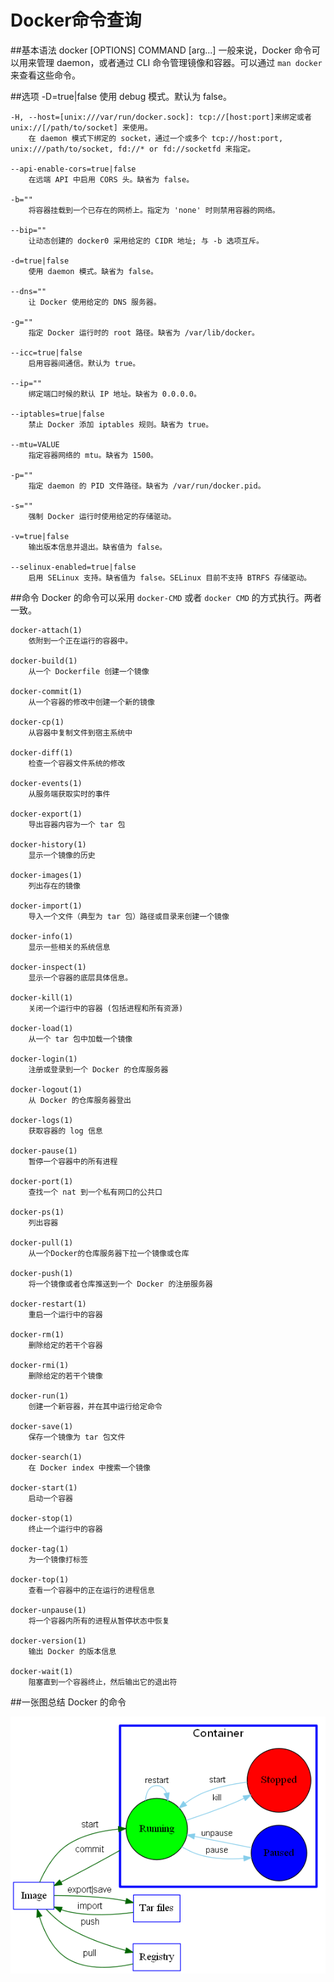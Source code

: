 # Docker命令查询

##基本语法
    docker [OPTIONS] COMMAND [arg...]
一般来说，Docker 命令可以用来管理 daemon，或者通过 CLI 命令管理镜像和容器。可以通过 `man docker` 来查看这些命令。


##选项
    -D=true|false
        使用 debug 模式。默认为 false。

    -H, --host=[unix:///var/run/docker.sock]: tcp://[host:port]来绑定或者 unix://[/path/to/socket] 来使用。
        在 daemon 模式下绑定的 socket，通过一个或多个 tcp://host:port, unix:///path/to/socket, fd://* or fd://socketfd 来指定。

    --api-enable-cors=true|false
        在远端 API 中启用 CORS 头。缺省为 false。

    -b=""
        将容器挂载到一个已存在的网桥上。指定为 'none' 时则禁用容器的网络。

    --bip=""
        让动态创建的 docker0 采用给定的 CIDR 地址; 与 -b 选项互斥。

    -d=true|false
        使用 daemon 模式。缺省为 false。

    --dns=""
        让 Docker 使用给定的 DNS 服务器。

    -g=""
        指定 Docker 运行时的 root 路径。缺省为 /var/lib/docker。

    --icc=true|false
        启用容器间通信。默认为 true。

    --ip=""
        绑定端口时候的默认 IP 地址。缺省为 0.0.0.0。

    --iptables=true|false
        禁止 Docker 添加 iptables 规则。缺省为 true。

    --mtu=VALUE
        指定容器网络的 mtu。缺省为 1500。

    -p=""
        指定 daemon 的 PID 文件路径。缺省为 /var/run/docker.pid。

    -s=""
        强制 Docker 运行时使用给定的存储驱动。

    -v=true|false
        输出版本信息并退出。缺省值为 false。

    --selinux-enabled=true|false
        启用 SELinux 支持。缺省值为 false。SELinux 目前不支持 BTRFS 存储驱动。


##命令
Docker 的命令可以采用 `docker-CMD` 或者 `docker CMD` 的方式执行。两者一致。

    docker-attach(1)
        依附到一个正在运行的容器中。

    docker-build(1)
        从一个 Dockerfile 创建一个镜像

    docker-commit(1)
        从一个容器的修改中创建一个新的镜像

    docker-cp(1)
        从容器中复制文件到宿主系统中

    docker-diff(1)
        检查一个容器文件系统的修改

    docker-events(1)
        从服务端获取实时的事件

    docker-export(1)
        导出容器内容为一个 tar 包

    docker-history(1)
        显示一个镜像的历史

    docker-images(1)
        列出存在的镜像

    docker-import(1)
        导入一个文件（典型为 tar 包）路径或目录来创建一个镜像

    docker-info(1)
        显示一些相关的系统信息

    docker-inspect(1)
        显示一个容器的底层具体信息。

    docker-kill(1)
        关闭一个运行中的容器 (包括进程和所有资源)

    docker-load(1)
        从一个 tar 包中加载一个镜像

    docker-login(1)
        注册或登录到一个 Docker 的仓库服务器

    docker-logout(1)
        从 Docker 的仓库服务器登出

    docker-logs(1)
        获取容器的 log 信息

    docker-pause(1)
        暂停一个容器中的所有进程

    docker-port(1)
        查找一个 nat 到一个私有网口的公共口

    docker-ps(1)
        列出容器

    docker-pull(1)
        从一个Docker的仓库服务器下拉一个镜像或仓库

    docker-push(1)
        将一个镜像或者仓库推送到一个 Docker 的注册服务器

    docker-restart(1)
        重启一个运行中的容器

    docker-rm(1)
        删除给定的若干个容器

    docker-rmi(1)
        删除给定的若干个镜像

    docker-run(1)
        创建一个新容器，并在其中运行给定命令

    docker-save(1)
        保存一个镜像为 tar 包文件

    docker-search(1)
        在 Docker index 中搜索一个镜像

    docker-start(1)
        启动一个容器

    docker-stop(1)
        终止一个运行中的容器

    docker-tag(1)
        为一个镜像打标签

    docker-top(1)
        查看一个容器中的正在运行的进程信息

    docker-unpause(1)
        将一个容器内所有的进程从暂停状态中恢复

    docker-version(1)
        输出 Docker 的版本信息

    docker-wait(1)
        阻塞直到一个容器终止，然后输出它的退出符

##一张图总结 Docker 的命令

![命令周期](../_images/cmd_logic.png)
